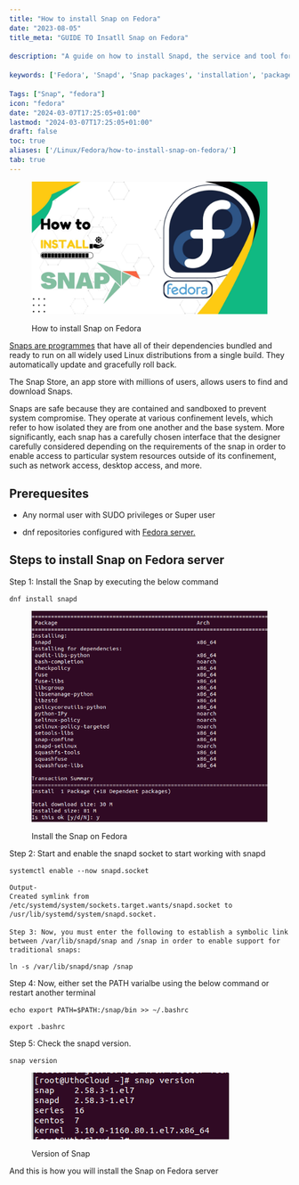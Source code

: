 ```yaml
---
title: "How to install Snap on Fedora"
date: "2023-08-05"
title_meta: "GUIDE TO Insatll Snap on Fedora"

description: "A guide on how to install Snapd, the service and tool for managing snap packages, on Fedora."

keywords: ['Fedora', 'Snapd', 'Snap packages', 'installation', 'package management', 'Linux']

Tags: ["Snap", "fedora"]
icon: "fedora"
date: "2024-03-07T17:25:05+01:00"
lastmod: "2024-03-07T17:25:05+01:00" 
draft: false
toc: true
aliases: ['/Linux/Fedora/how-to-install-snap-on-fedora/']
tab: true
---
```


<figure>

![How to install Snap on Fedora](images/How-to-install-Snap-on-Fedora.jpg)

<figcaption>

How to install Snap on Fedora

</figcaption>

</figure>

[Snaps are programmes](https://en.wikipedia.org/wiki/Snap_(software)) that have all of their dependencies bundled and ready to run on all widely used Linux distributions from a single build. They automatically update and gracefully roll back.

The Snap Store, an app store with millions of users, allows users to find and download Snaps.

Snaps are safe because they are contained and sandboxed to prevent system compromise. They operate at various confinement levels, which refer to how isolated they are from one another and the base system. More significantly, each snap has a carefully chosen interface that the designer carefully considered depending on the requirements of the snap in order to enable access to particular system resources outside of its confinement, such as network access, desktop access, and more.

## Prerequesites

- Any normal user with SUDO privileges or Super user

- dnf repositories configured with [Fedora server.](https://utho.com/docs/tutorial/microhost-product-details/)

## Steps to install Snap on Fedora server

Step 1: Install the Snap by executing the below command

```
dnf install snapd
```
<figure>

![Install the Snap on Centos](images/image-1177.png)

<figcaption>

Install the Snap on Fedora

</figcaption>

</figure>

Step 2: Start and enable the snapd socket to start working with snapd

```
systemctl enable --now snapd.socket
```
```
Output-
Created symlink from /etc/systemd/system/sockets.target.wants/snapd.socket to /usr/lib/systemd/system/snapd.socket.

Step 3: Now, you must enter the following to establish a symbolic link between /var/lib/snapd/snap and /snap in order to enable support for traditional snaps:
```

```
ln -s /var/lib/snapd/snap /snap
```
Step 4: Now, either set the PATH varialbe using the below command or restart another terminal

```
echo export PATH=$PATH:/snap/bin >> ~/.bashrc
```
```
export .bashrc
```
Step 5: Check the snapd version.

```
snap version
```

<figure>

![](images/image-1178.png)

<figcaption>

Version of Snap

</figcaption>

</figure>

And this is how you will install the Snap on Fedora server
